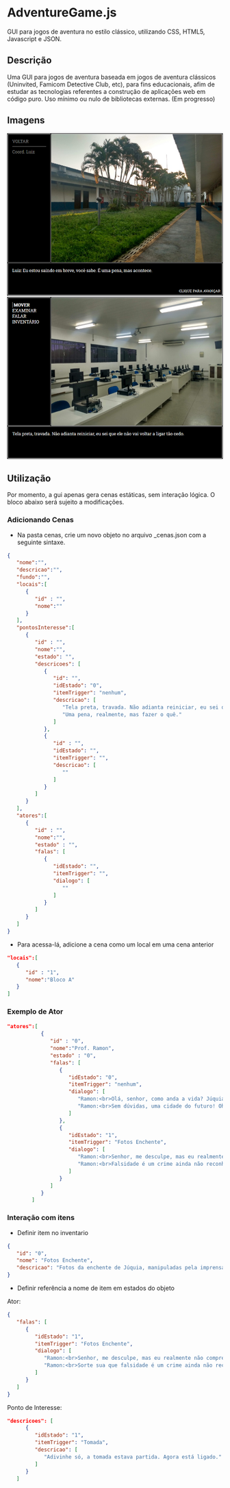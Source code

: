 # AdventureGame.js

GUI para jogos de aventura no estilo clássico, utilizando CSS, HTML5, Javascript e JSON. 

## Descrição

Uma GUI para jogos de aventura baseada em jogos de aventura clássicos (Uninvited, Famicom Detective Club, etc), para fins educacionais, afim de estudar as tecnologias referentes a construção de aplicações web em código puro. Uso mínimo ou nulo de bibliotecas externas. (Em progresso)

## Imagens

![Screenshot 00](img/screenshots/screen00.png)
![Screenshot 01](img/screenshots/screen01.png)

## Utilização

Por momento, a gui apenas gera cenas estáticas, sem interação lógica. O bloco abaixo será sujeito a modificações. 

### Adicionando Cenas

- Na pasta cenas, crie um novo objeto no arquivo _cenas.json com a seguinte sintaxe.

```json
{
   "nome":"",
   "descricao":"",
   "fundo":"",
   "locais":[
      {
         "id" : "",
         "nome":""
      }
   ],
   "pontosInteresse":[
      {
         "id" : "",
         "nome":"",
         "estado": "",
         "descricoes": [
            {
               "id": "",
               "idEstado": "0",
               "itemTrigger": "nenhum",
               "descricao": [
                  "Tela preta, travada. Não adianta reiniciar, eu sei que ele não vai voltar a ligar tão cedo.",
                  "Uma pena, realmente, mas fazer o quê."
               ]
            },
            {
               "id" : "",
               "idEstado": "",
               "itemTrigger": "",
               "descricao": [
                  ""
               ]
            }
         ]
      }
   ],
   "atores":[
      {
         "id" : "",
         "nome":"",
         "estado" : "",
         "falas": [
            {
               "idEstado": "",
               "itemTrigger": "",
               "dialogo": [
                  ""
               ]
            }
         ]
      }
   ]
}
```

- Para acessa-lá, adicione a cena como um local em uma cena anterior

```json
"locais":[
   {
      "id" : "1",
      "nome":"Bloco A"
   }
]
```

### Exemplo de Ator

```json
"atores":[
           {
              "id" : "0",
              "nome":"Prof. Ramon",
              "estado" : "0",
              "falas": [
                 {
                    "idEstado": "0",
                    "itemTrigger": "nenhum",
                    "dialogo": [
                       "Ramon:<br>Olá, senhor, como anda a vida? Júquia está paradisíaca, como sempre.",
                       "Ramon:<br>Sem dúvidas, uma cidade do futuro! Oh, grã província de águas turvas!"
                    ]
                 },
                 {
                    "idEstado": "1",
                    "itemTrigger": "Fotos Enchente",
                    "dialogo": [
                       "Ramon:<br>Senhor, me desculpe, mas eu realmente não compreendo seu senso de humor.",
                       "Ramon:<br>Falsidade é um crime ainda não reconhecido pela legislação."
                    ]
                 }
              ]
           }
        ]
```

### Interação com itens

- Definir item no inventario

```json
{
   "id": "0",
   "nome": "Fotos Enchente",
   "descricao": "Fotos da enchente de Júquia, manipuladas pela imprensa."
}
```

- Definir referência a nome de item em estados do objeto

Ator:

```json
{
   "falas": [
      {
         "idEstado": "1",
         "itemTrigger": "Fotos Enchente",
         "dialogo": [
            "Ramon:<br>Senhor, me desculpe, mas eu realmente não compreendo seu senso de humor.",
            "Ramon:<br>Sorte sua que falsidade é um crime ainda não reconhecido pela legislação."
         ]
      }
   ]
}
```

Ponto de Interesse:

```json
"descricoes": [
      {
         "idEstado": "1",
         "itemTrigger": "Tomada",
         "descricao": [
            "Adivinhe só, a tomada estava partida. Agora está ligado."
         ]
      }
   ]
```
